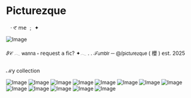# Picturezque
‎ ‎ ‎ · ‎𑣲 𝗆𝖾 ﹔‎ ✦ 

   ![Image](https://github.com/user-attachments/assets/50598a02-7141-409d-bbbe-9781664ee97e)

‎𝜗𝒞 𓂃 𝗐𝖺𝗇𝗇𝖺 ༝ 𝗋𝖾𝗊𝗎𝖾𝗌𝗍 𝖺 𝖿𝗂𝖼? ✦𓂃 . . 𝒯𝗎𝗆𝖻𝗅𝗋 ─ @/𝗉𝗂𝖼𝗍𝗎𝗋𝖾𝗓𝗊𝗎𝖾 ( 櫻 ) 𝖾𝗌𝗍. 2025


ℳy collection

![Image](https://github.com/user-attachments/assets/a5f44fb8-bb3c-4b1a-8dac-86e6b167364b)
![Image](https://github.com/user-attachments/assets/66889cec-efb1-4e0b-a779-6a87bdf5728f)
![Image](https://github.com/user-attachments/assets/991d7721-9539-4ac5-89dc-9fcf1ee1412c)
![Image](https://github.com/user-attachments/assets/8e3939a5-c54e-4a6c-a901-dc7a43204f30)
![Image](https://github.com/user-attachments/assets/e68cc32a-30b0-4fde-862d-a4d0be0eebba)
![Image](https://github.com/user-attachments/assets/3cd4fa62-4f56-4b6f-9781-9237e85e0117)
![Image](https://github.com/user-attachments/assets/cb5f4673-3fc7-4080-9919-f1b255dadbc4)
![Image](https://github.com/user-attachments/assets/8b193c30-9aea-466a-a9af-9ed021ad8d35)
![Image](https://github.com/user-attachments/assets/476d85fb-42e6-4b9f-9612-394003c9a3ca)
![Image](https://github.com/user-attachments/assets/c121e23e-5fd5-4201-b499-e39945686581)
![Image](https://github.com/user-attachments/assets/5a8895b3-9b61-48c5-b6e7-1d24b79eeee9)
![Image](https://github.com/user-attachments/assets/207d5401-242e-471b-aa8e-59967020f4b2)
![Image](https://github.com/user-attachments/assets/6e43e19b-a5c5-4969-a402-550dc35267f3)
